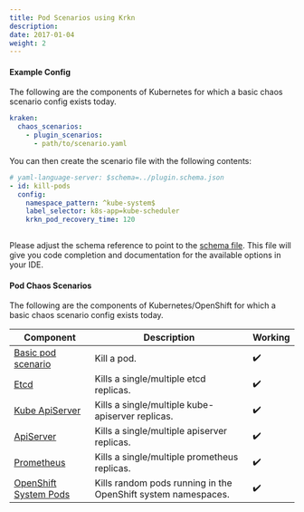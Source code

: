 ```yaml
---
title: Pod Scenarios using Krkn
description: 
date: 2017-01-04
weight: 2
---
```

####  Example Config
The following are the components of Kubernetes for which a basic chaos scenario config exists today.


```yaml
kraken:
  chaos_scenarios:
    - plugin_scenarios:
      - path/to/scenario.yaml
```

You can then create the scenario file with the following contents:

```yaml
# yaml-language-server: $schema=../plugin.schema.json
- id: kill-pods
  config:
    namespace_pattern: ^kube-system$
    label_selector: k8s-app=kube-scheduler
    krkn_pod_recovery_time: 120
    
```

Please adjust the schema reference to point to the [schema file](https://github.com/krkn-chaos/krkn/blob/main/scenarios/plugin.schema.json). This file will give you code completion and documentation for the available options in your IDE.

#### Pod Chaos Scenarios

The following are the components of Kubernetes/OpenShift for which a basic chaos scenario config exists today.

| Component                | Description | Working  |
| ------------------------ |-------------| -------- |
| [Basic pod scenario](https://github.com/krkn-chaos/krkn/blob/main/scenarios/kube/pod.yml) | Kill a pod. | :heavy_check_mark: |
| [Etcd](https://github.com/krkn-chaos/krkn/blob/main/scenarios/openshift/etcd.yml) | Kills a single/multiple etcd replicas. | :heavy_check_mark: |
| [Kube ApiServer](https://github.com/krkn-chaos/krkn/blob/main/scenarios/openshift/openshift-kube-apiserver.yml)| Kills a single/multiple kube-apiserver replicas. | :heavy_check_mark: |
| [ApiServer](https://github.com/krkn-chaos/krkn/blob/main/scenarios/openshift/openshift-apiserver.yml) | Kills a single/multiple apiserver replicas. | :heavy_check_mark: |
| [Prometheus](https://github.com/krkn-chaos/krkn/blob/main/scenarios/openshift/prometheus.yml) | Kills a single/multiple prometheus replicas. | :heavy_check_mark: |
| [OpenShift System Pods](https://github.com/krkn-chaos/krkn/blob/main/scenarios/openshift/regex_openshift_pod_kill.yml) | Kills random pods running in the OpenShift system namespaces. | :heavy_check_mark: |